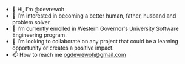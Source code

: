 - 👋 Hi, I’m @devrewoh
- 👀 I’m interested in becoming a better human, father, husband and problem solver.
- 🌱 I’m currently enrolled in Western Governor's University Software Engineering program.
- 💞️ I’m looking to collaborate on any project that could be a learning opportunity or creates a positive impact.
- 📫 How to reach me ogdevrewoh@gmail.com

<!---
devrewoh/devrewoh is a ✨ special ✨ repository because its `README.md` (this file) appears on your GitHub profile.
You can click the Preview link to take a look at your changes.
--->
